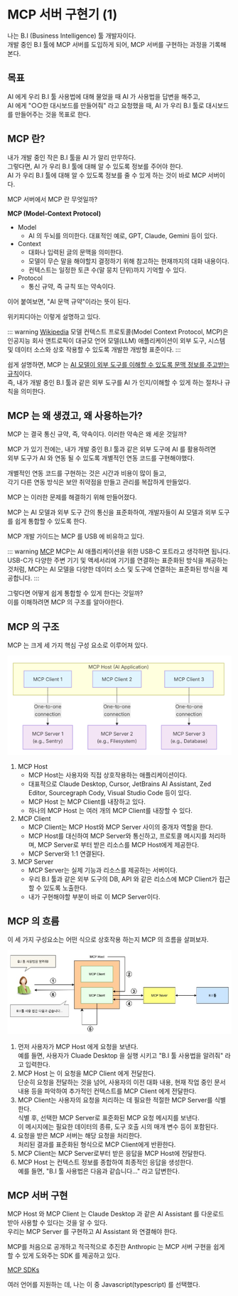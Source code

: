﻿# MCP 서버 구현기 (1)

나는 B.I (Business Intelligence) 툴 개발자이다.  
개발 중인 B.I 툴에 MCP 서버를 도입하게 되어, MCP 서버를 구현하는 과정을 기록해본다.

## 목표

AI 에게 우리 B.I 툴 사용법에 대해 물었을 때 AI 가 사용법을 답변을 해주고,  
AI 에게 "○○한 대시보드를 만들어줘" 라고 요청했을 때, AI 가 우리 B.I 툴로 대시보드를 만들어주는 것을 목표로 한다.

## MCP 란?

내가 개발 중인 작은 B.I 툴을 AI 가 알리 만무하다.  
그렇다면, AI 가 우리 B.I 툴에 대해 알 수 있도록 정보를 주어야 한다.  
AI 가 우리 B.I 툴에 대해 알 수 있도록 정보를 줄 수 있게 하는 것이 바로 MCP 서버이다.

MCP 서버에서 MCP 란 무엇일까?

<b>MCP (Model-Context Protocol)</b>

- Model
    - AI 의 두뇌를 의미한다. 대표적인 예로, GPT, Claude, Gemini 등이 있다.
- Context
    - 대화나 입력된 글의 문맥을 의미한다.
    - 모델이 무슨 말을 해야할지 결정하기 위해 참고하는 현재까지의 대화 내용이다.
    - 컨텍스트는 일정한 토큰 수(말 뭉치 단위)까지 기억할 수 있다.
- Protocol
    - 통신 규약, 즉 규칙 또는 약속이다.

이어 붙여보면, "AI 문맥 규약"이라는 뜻이 된다.

위키피디아는 이렇게 설명하고 있다.

::: warning [Wikipedia](https://ko.wikipedia.org/wiki/%EB%AA%A8%EB%8D%B8_%EC%BB%A8%ED%85%8D%EC%8A%A4%ED%8A%B8_%ED%94%84%EB%A1%9C%ED%86%A0%EC%BD%9C)
모델 컨텍스트 프로토콜(Model Context Protocol, MCP)은 인공지능 회사 앤트로픽이 대규모 언어 모델(LLM) 애플리케이션이 외부 도구, 시스템 및 데이터 소스와 상호 작용할 수 있도록 개발한 개방형 표준이다.
:::

쉽게 설명하면, MCP 는 <u>AI 모델이 외부 도구를 이해할 수 있도록 문맥 정보를 주고받는 규칙</u>이다.  
즉, 내가 개발 중인 B.I 툴과 같은 외부 도구를 AI 가 인지/이해할 수 있게 하는 절차나 규칙을 의미한다.

## MCP 는 왜 생겼고, 왜 사용하는가?

MCP 는 결국 통신 규약, 즉, 약속이다. 이러한 약속은 왜 세운 것일까?

MCP 가 있기 전에는, 내가 개발 중인 B.I 툴과 같은 외부 도구에 AI 를 활용하려면  
외부 도구가 AI 와 연동 될 수 있도록 개별적인 연동 코드를 구현해야했다.

개별적인 연동 코드를 구현하는 것은 시간과 비용이 많이 들고,  
각기 다른 연동 방식은 보안 취약점을 만들고 관리를 복잡하게 만들었다.

MCP 는 이러한 문제를 해결하기 위해 만들어졌다.

MCP 는 AI 모델과 외부 도구 간의 통신을 표준화하여,
개발자들이 AI 모델과 외부 도구를 쉽게 통합할 수 있도록 한다.

MCP 개발 가이드는 MCP 를 USB 에 비유하고 있다.

::: warning [MCP](https://modelcontextprotocol.io/docs/getting-started/intro)
MCP는 AI 애플리케이션을 위한 USB-C 포트라고 생각하면 됩니다.  
USB-C가 다양한 주변 기기 및 액세서리에 기기를 연결하는 표준화된 방식을 제공하는 것처럼, MCP는 AI 모델을 다양한 데이터 소스 및 도구에 연결하는 표준화된 방식을 제공합니다.
:::

그렇다면 어떻게 쉽게 통합할 수 있게 한다는 것일까?  
이를 이해하려면 MCP 의 구조를 알아야한다.

## MCP 의 구조

MCP 는 크게 세 가지 핵심 구성 요소로 이루어져 있다.

![MCP Architecture](../images/mcp1.png 'https://modelcontextprotocol.io/docs/learn/architecture')

1. MCP Host
    - MCP Host는 사용자와 직접 상호작용하는 애플리케이션이다.
    - 대표적으로 Claude Desktop, Cursor, JetBrains AI Assistant, Zed Editor, Sourcegraph Cody, Visual Studio Code 등이 있다.
    - MCP Host 는 MCP Client를 내장하고 있다.
    - 하나의 MCP Host 는 여러 개의 MCP Client를 내장할 수 있다.
1. MCP Client
    - MCP Client는 MCP Host와 MCP Server 사이의 중개자 역할을 한다.
    - MCP Host를 대신하여 MCP Server와 통신하고, 프로토콜 메시지를 처리하며, MCP Server로 부터 받은 리소스를 MCP Host에게 제공한다.
    - MCP Server와 1:1 연결된다.
1. MCP Server
    - MCP Server는 실제 기능과 리소스를 제공하는 서버이다.
    - 우리 B.I 툴과 같은 외부 도구의 DB, API 와 같은 리소스에 MCP Client가 접근할 수 있도록 노출한다.
    - 내가 구현해야할 부분이 바로 이 MCP Server이다.

## MCP 의 흐름

이 세 가지 구성요소는 어떤 식으로 상호작용 하는지 MCP 의 흐름을 살펴보자.

![MCP Workflow](../images/mcp2.jpg)

1. 먼저 사용자가 MCP Host 에게 요청을 보낸다.  
   예를 들면, 사용자가 Cluade Desktop 을 실행 시키고 "B.I 툴 사용법을 알려줘" 라고 입력한다.
2. MCP Host 는 이 요청을 MCP Client 에게 전달한다.  
   단순히 요청을 전달하는 것을 넘어, 사용자의 이전 대화 내용, 현재 작업 중인 문서 내용 등을 파악하여 추가적인 컨텍스트를 MCP Client 에게 전달한다.
3. MCP Client는 사용자의 요청을 처리하는 데 필요한 적절한 MCP Server를 식별한다.  
   식별 후, 선택한 MCP Server로 표준화된 MCP 요청 메시지를 보낸다.  
   이 메시지에는 필요한 데이터의 종류, 도구 호출 시의 매개 변수 등이 포함된다.
4. 요청을 받은 MCP 서버는 해당 요청을 처리한다.  
   처리된 결과를 표준화된 형식으로 MCP Client에게 반환한다.
5. MCP Client는 MCP Server로부터 받은 응답을 MCP Host에 전달한다.
6. MCP Host 는 컨텍스트 정보를 종합하여 최종적인 응답을 생성한다.  
   예를 들면, "B.I 툴 사용법은 다음과 같습니다..." 라고 답변한다.

## MCP 서버 구현

MCP Host 와 MCP Client 는 Claude Desktop 과 같은 AI Assistant 를 다운로드 받아 사용할 수 있다는 것을 알 수 있다.  
우리는 MCP Server 를 구현하고 AI Assistant 와 연결해야 한다.

MCP를 처음으로 공개하고 적극적으로 추진한 Anthropic 는 MCP 서버 구현을 쉽게 할 수 있게 도와주는 SDK 를 제공하고 있다.

[MCP SDKs](https://modelcontextprotocol.io/docs/sdk)

여러 언어를 지원하는 데, 나는 이 중 Javascript(typescript) 를 선택했다.
